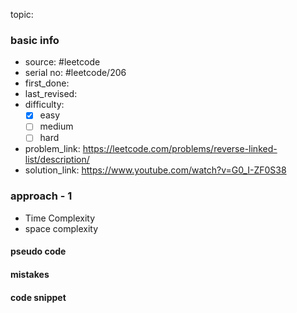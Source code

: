 topic:

### basic info
- source: #leetcode 
- serial no: #leetcode/206
- first_done:
- last_revised:
- difficulty:
	- [x] easy
	- [ ] medium
	- [ ] hard
- problem_link: https://leetcode.com/problems/reverse-linked-list/description/
- solution_link: https://www.youtube.com/watch?v=G0_I-ZF0S38

### approach - 1
- Time Complexity
- space complexity

#### pseudo code

#### mistakes

#### code snippet
```python

```